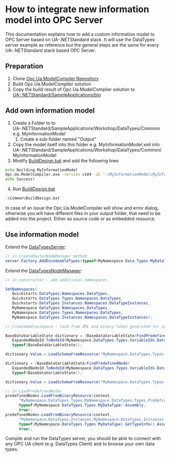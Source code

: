 ﻿# How to integrate new information model into OPC Server

This documentation explains how to add a custom information model to OPC Server based on UA-.NETStandard stack. It will use the DataTypes server example as reference but the general steps are the same for every UA-.NETStandard stack based OPC Server.

## Preparation

1. Clone [Opc.Ua.ModelCompiler Repository](https://github.com/OPCFoundation/UA-ModelCompiler)
2. Build Opc.Ua.ModelCompiler solution
3. Copy the build result of Opc.Ua.ModelCompiler solution to [UA-.NETStandard/SampleApplications/bin](./../../bin)

## Add own information model

1. Create a Folder to to UA-.NETStandard/SampleApplications/Workshop/DataTypes/Common e.g. MyInformationModel
   1. Create a sub-folder named "Output"
2. Copy the model itself into this folder e.g. MyInformationModel.xml into UA-.NETStandard/SampleApplications/Workshop/DataTypes/Common/MyInformationModel
3. Modify [BuildDesign.bat](./Common/BuildDesign.bat) and add the following lines

```cmd
echo Building MyInformationModel
Opc.Ua.ModelCompiler.exe -version v104 -d2 ".\MyInformationModel\MyInformationModel.xml" -cg ".\MyInformationModel\Output\MyInformationModel.csv" -o2 ".\MyInformationModel\Output"
echo Success!
```

4. Run [BuildDesign.bat](./Common/BuildDesign.bat)

```cmd
.\Common\BuildDesign.bat
```

In case of an issue the Opc.Ua.ModelCompiler will show and error dialog, otherwise you will have different files in your output folder, that need to be added into the project. Either as source code or as embedded resource.

## Use information model

Extend the [DataTypesServer](./../Server/DataTypesServer.cs):

```csharp
// in CreateMasterNodeManager method
server.Factory.AddEncodeableTypes(typeof(MyNamespace.Data.Types.MyDataType).Assembly);
```

Extend the [DataTypesNodeManager](./../Server/DataTypesNodeManager.cs):

```csharp
// in constructor - add additional namespaces

SetNamespaces(
   Quickstarts.DataTypes.Namespaces.DataTypes,
   Quickstarts.DataTypes.Types.Namespaces.DataTypes,
   Quickstarts.DataTypes.Instances.Namespaces.DataTypeInstances,
   MyNamespace.DataTypes.Namespaces.DataTypes,
   MyNamespace.DataTypes.Types.Namespaces.DataTypes,
   MyNamespace.DataTypes.Instances.Namespaces.DataTypeInstances);

// CreateAddressSpace - load from XML and binary (when generated for specific model)

BaseDataVariableState dictionary = (BaseDataVariableState)FindPredefinedNode(
   ExpandedNodeId.ToNodeId(MyNamespace.DataTypes.Types.VariableIds.DataTypes_BinarySchema, Server.NamespaceUris),
   typeof(BaseDataVariableState));

dictionary.Value = LoadSchemaFromResource("MyNamespace.DataTypes.Types.MyNamespace.DataTypes.Types.Types.bsd",typeof(MyNamespace.Data.Types.MyDataType).Assembly);

dictionary = (BaseDataVariableState)FindPredefinedNode(
   ExpandedNodeId.ToNodeId(MyNamespace.DataTypes.Types.VariableIds.DataTypes_XmlSchema, Server.NamespaceUris),
   typeof(BaseDataVariableState));

dictionary.Value = LoadSchemaFromResource("MyNamespace.DataTypes.Types.MyNamespace.DataTypes.Types.Types.xsd", typeof(MyNamespace.Data.Types.MyDataType).Assembly);

// in LoadPredefinedNodes
predefinedNodes.LoadFromBinaryResource(context, 
      "MyNamespace.DataTypes.Types.MyNamespace.DataTypes.Types.PredefinedNodes.uanodes",
      typeof(MyNamespace.DataTypes.Types.MyDataType).Assembly,
      true);
predefinedNodes.LoadFromBinaryResource(context,
      "MyNamespace.DataTypes.Instances.MyNamespace.DataTypes.Instances.PredefinedNodes.uanodes",
      typeof(MyNamespace.DataTypes.Types.MyDataType).GetTypeInfo().Assembly,
      true);
```

Compile and run the DataTypes server, you should be able to connect with any OPC UA client (e.g. DataTypes Client) and to browse your own data types.

